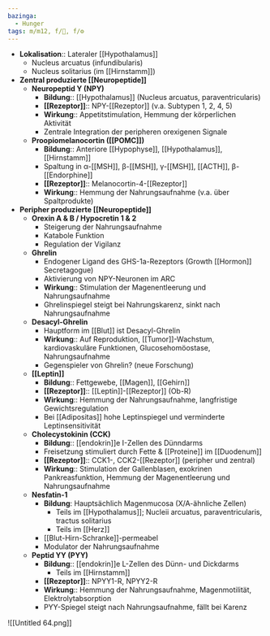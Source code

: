```yaml
---
bazinga:
  - Hunger
tags: m/m12, f/💩, f/⚙️
---
```


- **Lokalisation**:: Lateraler [[Hypothalamus]]
    - Nucleus arcuatus (infundibularis)
    - Nucleus solitarius (im [[Hirnstamm]])
- **Zentral produzierte [[Neuropeptide]]**
    - **Neuropeptid Y (NPY)**
        - **Bildung**:: [[Hypothalamus]] (Nucleus arcuatus, paraventricularis)
        - **[[Rezeptor]]**:: NPY-[[Rezeptor]] (v.a. Subtypen 1, 2, 4, 5)
        - **Wirkung**:: Appetitstimulation, Hemmung der körperlichen Aktivität
        - Zentrale Integration der peripheren orexigenen Signale
    - **Proopiomelanocortin ([[POMC]])**
        - **Bildung**:: Anteriore [[Hypophyse]], [[Hypothalamus]], [[Hirnstamm]]
        - Spaltung in α-[[MSH]], β-[[MSH]], γ-[[MSH]], [[ACTH]], β-[[Endorphine]]
        - **[[Rezeptor]]**:: Melanocortin-4-[[Rezeptor]]
        - **Wirkung**:: Hemmung der Nahrungsaufnahme (v.a. über Spaltprodukte)
- **Peripher produzierte [[Neuropeptide]]**
    - **Orexin A & B / Hypocretin 1 & 2**
        - Steigerung der Nahrungsaufnahme
        - Katabole Funktion
        - Regulation der Vigilanz
    - **Ghrelin**
        - Endogener Ligand des GHS-1a-Rezeptors (Growth [[Hormon]] Secretagogue)
        - Aktivierung von NPY-Neuronen im ARC
        - **Wirkung**:: Stimulation der Magenentleerung und Nahrungsaufnahme
        - Ghrelinspiegel steigt bei Nahrungskarenz, sinkt nach Nahrungsaufnahme
    - **Desacyl-Ghrelin**
        - Hauptform im [[Blut]] ist Desacyl-Ghrelin
        - **Wirkung**:: Auf Reproduktion, [[Tumor]]-Wachstum, kardiovaskuläre Funktionen, Glucosehomöostase, Nahrungsaufnahme
        - Gegenspieler von Ghrelin? (neue Forschung)
    - **[[Leptin]]**
        - **Bildung**:: Fettgewebe, [[Magen]], [[Gehirn]]
        - **[[Rezeptor]]**:: [[Leptin]]-[[Rezeptor]] (Ob-R)
        - **Wirkung**:: Hemmung der Nahrungsaufnahme, langfristige Gewichtsregulation
        - Bei [[Adipositas]] hohe Leptinspiegel und verminderte Leptinsensitivität
    - **Cholecystokinin (CCK)**
        - **Bildung**:: [[endokrin]]e I-Zellen des Dünndarms
        - Freisetzung stimuliert durch Fette & [[Proteine]] im [[Duodenum]]
        - **[[Rezeptor]]**:: CCK1-, CCK2-[[Rezeptor]] (peripher und zentral)
        - **Wirkung**:: Stimulation der Gallenblasen, exokrinen Pankreasfunktion, Hemmung der Magenentleerung und Nahrungsaufnahme
    - **Nesfatin-1**
        - **Bildung**: Hauptsächlich Magenmucosa (X/A-ähnliche Zellen)
            - Teils im [[Hypothalamus]]; Nucleii arcuatus, paraventricularis, tractus solitarius
            - Teils im [[Herz]]
        - [[Blut-Hirn-Schranke]]-permeabel
        - Modulator der Nahrungsaufnahme
    - **Peptid YY (PYY)**
        - **Bildung**:: [[endokrin]]e L-Zellen des Dünn- und Dickdarms
            - Teils im [[Hirnstamm]]
        - **[[Rezeptor]]**:: NPYY1-R, NPYY2-R
        - **Wirkung**:: Hemmung der Nahrungsaufnahme, Magenmotilität, Elektrolytabsorption
        - PYY-Spiegel steigt nach Nahrungsaufnahme, fällt bei Karenz

![[Untitled 64.png]]


